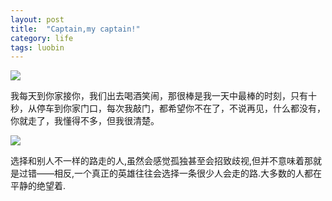 ```yaml
---
layout: post
title:  "Captain,my captain!"
category: life
tags: luobin
---
```


![](https://raw.githubusercontent.com/taizilongxu/taizilongxu.github.io/master/img/movie/luobin2.jpg)

我每天到你家接你，我们出去喝酒笑闹，那很棒是我一天中最棒的时刻，只有十秒，从停车到你家门口，每次我敲门，都希望你不在了，不说再见，什么都没有，你就走了，我懂得不多，但我很清楚。

![](https://raw.githubusercontent.com/taizilongxu/taizilongxu.github.io/master/img/movie/luobin.jpg)

选择和别人不一样的路走的人,虽然会感觉孤独甚至会招致歧视,但并不意味着那就是过错——相反,一个真正的英雄往往会选择一条很少人会走的路.大多数的人都在平静的绝望着.